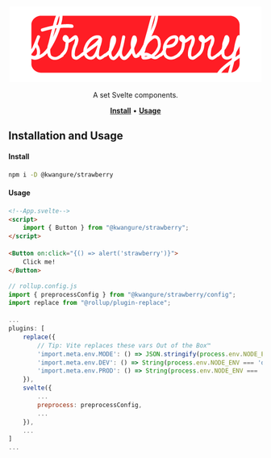 <p align="center">
    <a href="#"><img src="./assets/strawberry_logo.png" height="150px" /></a>
</p>

<p align="center">
    A set Svelte components.<br/>
</p>

<p align="center">
    <a href="#install"><strong>Install</strong></a> •
    <a href="#usage"><strong>Usage</strong></a>
</p>

## Installation and Usage
#### Install
```bash
npm i -D @kwangure/strawberry
```

#### Usage
```html
<!--App.svelte-->
<script>
    import { Button } from "@kwangure/strawberry";
</script>

<Button on:click="{() => alert('strawberry')}">
    Click me!
</Button>
```
```javascript
// rollup.config.js
import { preprocessConfig } from "@kwangure/strawberry/config";
import replace from "@rollup/plugin-replace";

...
plugins: [
    replace({
        // Tip: Vite replaces these vars Out of the Box™
        'import.meta.env.MODE': () => JSON.stringify(process.env.NODE_ENV),
        'import.meta.env.DEV': () => String(process.env.NODE_ENV === 'development'),
        'import.meta.env.PROD': () => String(process.env.NODE_ENV === 'production'),
    }),
    svelte({
        ...
        preprocess: preprocessConfig,
        ...
    }),
    ...
]
...
```